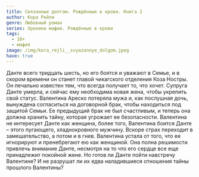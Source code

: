 ```yaml
---
title: Связанные долгом. Рождённые в крови. Книга 2
author: Кора Рейли
genre: Любовный роман
series: Хроники мафии. Рождённые в крови
tags:
  - 18+
  - мафия
image: /img/kora_rejli__svyazannye_dolgom.jpeg
have: true
---
```

Данте всего тридцать шесть, но его боятся и уважают в Семье, и в скором времени он станет главой чикагского отделения Коза Ностры. Он печально известен тем, что всегда получает то, что хочет. Супруга Данте умерла, и сейчас ему необходима новая жена, чтобы укрепить свой статус. Валентина Ареско потеряла мужа и, как послушная дочь, вынуждена согласиться на договорной брак, чтобы находиться под защитой Семьи. Ее предыдущий брак не был счастливым, и теперь она должна хранить тайну, которая угрожает ее безопасности. Валентина не интересует Данте как женщина, более того, Валентина боится Данте – этого пугающего, хладнокровного мужчину. Вскоре страх переходит в замешательство, а потом и в гнев. Валентина устала от того, что ее игнорируют и пренебрегают ею как женщиной. Она полна решимости привлечь внимание Данте, несмотря на то что его сердце все еще принадлежит покойной жене. Но готов ли Данте пойти навстречу Валентине? И не разрушат ли их едва наладившиеся отношения тайны прошлого Валентины?
